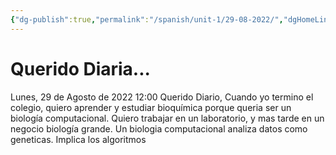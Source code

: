 ```yaml
---
{"dg-publish":true,"permalink":"/spanish/unit-1/29-08-2022/","dgHomeLink":true,"dgPassFrontmatter":true}
---
```


# Querido Diaria...

Lunes, 29 de Agosto de 2022
12:00 
Querido Diario,
	Cuando yo termino el colegio, quiero aprender y estudiar bioquímica porque queria ser un biología computacional. Quiero trabajar en un laboratorio, y mas tarde en un negocio biología grande. Un biologia computacional analiza datos como geneticas. Implica los algoritmos